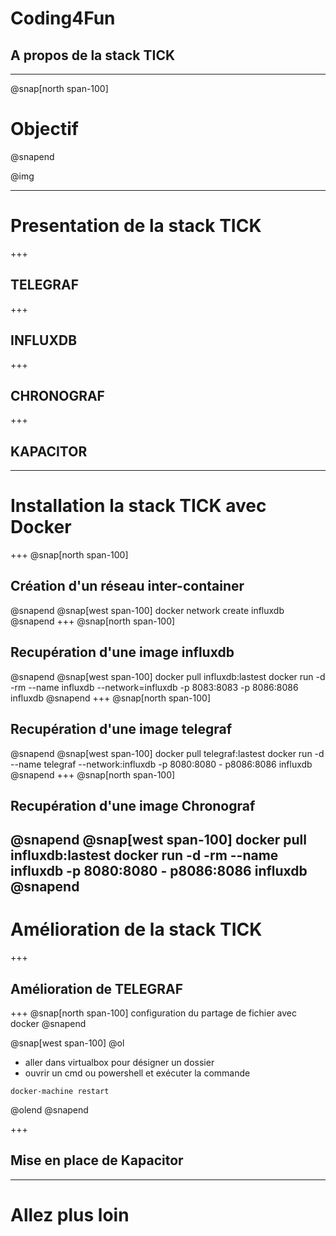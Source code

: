 # Coding4Fun
## A propos de la stack TICK
---
@snap[north span-100]
# Objectif
@snapend

@img[](assets/img/intro.png)

---
# Presentation de la stack TICK
+++
## TELEGRAF
+++
## INFLUXDB
+++
## CHRONOGRAF
+++
## KAPACITOR

---
# Installation la stack TICK avec Docker
+++
@snap[north span-100]
## Création d'un réseau inter-container
@snapend
@snap[west span-100]
docker network create influxdb
@snapend
+++
@snap[north span-100]
## Recupération d'une image influxdb
@snapend
@snap[west span-100]
docker pull influxdb:lastest 
docker run -d -rm --name influxdb --network=influxdb -p 8083:8083 -p 8086:8086 influxdb
@snapend
+++
@snap[north span-100]
## Recupération d'une image telegraf
@snapend
@snap[west span-100]
docker pull telegraf:lastest 
docker run -d --name telegraf --network:influxdb -p 8080:8080 - p8086:8086 influxdb
@snapend
+++
@snap[north span-100]
## Recupération d'une image Chronograf
@snapend
@snap[west span-100]
docker pull influxdb:lastest 
docker run -d -rm --name influxdb -p 8080:8080 - p8086:8086 influxdb
@snapend
---
# Amélioration de la stack TICK
+++
## Amélioration de TELEGRAF
+++
@snap[north span-100]
configuration du partage de fichier avec docker
@snapend

@snap[west span-100]
@ol
- aller dans virtualbox pour désigner un dossier
- ouvrir un cmd ou powershell et exécuter la commande 
````
docker-machine restart
````
@olend
@snapend

+++
## Mise en place de Kapacitor

---
# Allez plus loin
